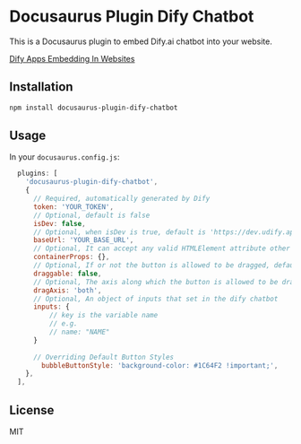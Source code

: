 # Docusaurus Plugin Dify Chatbot

This is a Docusaurus plugin to embed Dify.ai chatbot into your website.

[Dify Apps Embedding In Websites](https://docs.dify.ai/guides/application-publishing/embedding-in-websites)
## Installation

```bash
npm install docusaurus-plugin-dify-chatbot
```


## Usage

In your `docusaurus.config.js`:

```javascript
  plugins: [
    'docusaurus-plugin-dify-chatbot',
    {
      // Required, automatically generated by Dify
      token: 'YOUR_TOKEN',
      // Optional, default is false
      isDev: false,
      // Optional, when isDev is true, default is 'https://dev.udify.app', otherwise default is 'https://udify.app'
      baseUrl: 'YOUR_BASE_URL',
      // Optional, It can accept any valid HTMLElement attribute other than `id`, such as `style`, `className`, etc
      containerProps: {},
      // Optional, If or not the button is allowed to be dragged, default is `false`
      draggable: false,
      // Optional, The axis along which the button is allowed to be dragged, default is `both`, can be `x`, `y`, `both`
      dragAxis: 'both',
      // Optional, An object of inputs that set in the dify chatbot
      inputs: {
          // key is the variable name
          // e.g.
          // name: "NAME"
      }
	  
      // Overriding Default Button Styles
	    bubbleButtonStyle: 'background-color: #1C64F2 !important;',
    },
  ],
```

## License

MIT
